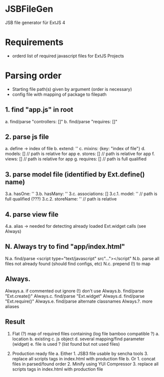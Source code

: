 JSBFileGen
==========

JSB file generator für ExtJS 4

# Requirements
* orderd list of required javascript files for ExtJS Projects

# Parsing order
- Starting file path(s) given by argument (order is necessary)
- config file with mapping of package to filepath

## 1. find "app.js" in root
 a. find/parse "controllers: []"
 b. find/parse "requires: []"

## 2. parse js file
 a. define -> index of file
 b. extend: ''
 c. mixins: {key: "index of file"}
 d. models: [] // path is relative for app
 e. stores: [] // path is relative for app
 f. views: [] // path is relative for app
 g. requires: [] // path is full qualified

## 3. parse model file (identified by Ext.define() name)
3.a. hasOne: ''
3.b. hasMany: ''
3.c. associations: []
3.c.1. model: '' // path is full qualified (???)
3.c.2. storeName: '' // path is relative

## 4. parse view file
4.a. alias -> needed for detecting already loaded Ext.widget calls (see Always)
    
    
## N. Always try to find "app/index.html"
N.a. find/parse <script type="text/javascript" src"..."></script"
N.b. parse all files not already found (should find configs, etc)
N.c. prepend (!) to map

## Always.
Always.a. if commented out ignore (!) don't use
Always.b. find/parse "Ext.create()"
Always.c. find/parse "Ext.widget"
Always.d. find/parse "Ext.require()"
Always.e. find/parse alternate classnames
Always.?. more aliases

Result
------
1. Flat (?) map of required files containing (log file bamboo compatible ?)
    a. location
    b. existing
    c. js object
    d. several mapping/find parameter (widget)
    e. file is used ? (list found but not used files)

2. Production ready file
    a. Either
        1. JSB3 file usable by sencha tools
        3. replace all scripts tags in index.html with production file
    b. Or
        1. concat files in parsed/found order
        2. Minify using YUI Compressor
        3. replace all scripts tags in index.html with production file